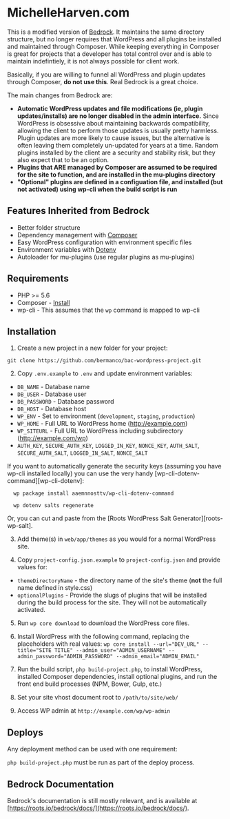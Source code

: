 # MichelleHarven.com

This is a modified version of [Bedrock](https://roots.io/bedrock/).  It maintains the same directory structure, but no longer requires that WordPress and all plugins be installed and maintained through Composer.  While keeping everything in Composer is great for projects that a developer has total control over and is able to maintain indefintiely, it is not always possible for client work.

Basically, if you are willing to funnel all WordPress and plugin updates through Composer, **do not use this**.  Real Bedrock is a great choice.

The main changes from Bedrock are:

* **Automatic WordPress updates and file modifications (ie, plugin updates/installs) are no longer disabled in the admin interface.** Since WordPress is obsessive about maintaining backwards compatibility, allowing the client to perform those updates is usually pretty harmless.  Plugin updates are more likely to cause issues, but the alternative is often leaving them completely un-updated for years at a time.  Random plugins installed by the client are a security and stability risk, but they also expect that to be an option.
* **Plugins that ARE managed by Composer are assumed to be required for the site to function, and are installed in the mu-plugins directory**
* **"Optional" plugins are defined in a configuation file, and installed (but not activated) using wp-cli when the build script is run**

## Features Inherited from Bedrock

* Better folder structure
* Dependency management with [Composer](http://getcomposer.org)
* Easy WordPress configuration with environment specific files
* Environment variables with [Dotenv](https://github.com/vlucas/phpdotenv)
* Autoloader for mu-plugins (use regular plugins as mu-plugins)

## Requirements

* PHP >= 5.6
* Composer - [Install](https://getcomposer.org/doc/00-intro.md#installation-linux-unix-osx)
* wp-cli - This assumes that the `wp` command is mapped to wp-cli

## Installation

1. Create a new project in a new folder for your project:

  `git clone https://github.com/bermanco/bac-wordpress-project.git`

2. Copy `.env.example` to `.env` and update environment variables:
  * `DB_NAME` - Database name
  * `DB_USER` - Database user
  * `DB_PASSWORD` - Database password
  * `DB_HOST` - Database host
  * `WP_ENV` - Set to environment (`development`, `staging`, `production`)
  * `WP_HOME` - Full URL to WordPress home (http://example.com)
  * `WP_SITEURL` - Full URL to WordPress including subdirectory (http://example.com/wp)
  * `AUTH_KEY`, `SECURE_AUTH_KEY`, `LOGGED_IN_KEY`, `NONCE_KEY`, `AUTH_SALT`, `SECURE_AUTH_SALT`, `LOGGED_IN_SALT`, `NONCE_SALT`

  If you want to automatically generate the security keys (assuming you have wp-cli installed locally) you can use the very handy [wp-cli-dotenv-command][wp-cli-dotenv]:

      wp package install aaemnnosttv/wp-cli-dotenv-command

      wp dotenv salts regenerate

  Or, you can cut and paste from the [Roots WordPress Salt Generator][roots-wp-salt].

3. Add theme(s) in `web/app/themes` as you would for a normal WordPress site.

4. Copy `project-config.json.example` to `project-config.json` and provide values for:
  * `themeDirectoryName` - the directory name of the site's theme (**not** the full name defined in style.css)
  * `optionalPlugins` - Provide the slugs of plugins that will be installed during the build process for the site.  They will not be automatically activated.

5. Run `wp core download` to download the WordPress core files.

6. Install WordPress with the following command, replacing the placeholders with real values: `wp core install --url="DEV_URL" --title="SITE TITLE" --admin_user="ADMIN_USERNAME" --admin_password="ADMIN_PASSWORD" --admin_email="ADMIN_EMAIL"`

5. Run the build script, `php build-project.php`, to install WordPress, installed Composer dependencies, install optional plugins, and run the front end build processes (NPM, Bower, Gulp, etc.)

6. Set your site vhost document root to `/path/to/site/web/`

7. Access WP admin at `http://example.com/wp/wp-admin`

## Deploys

Any deployment method can be used with one requirement:

`php build-project.php` must be run as part of the deploy process.

## Bedrock Documentation

Bedrock's documentation is still mostly relevant, and is available at [https://roots.io/bedrock/docs/](https://roots.io/bedrock/docs/).

